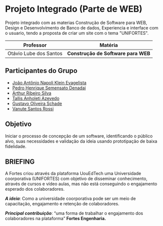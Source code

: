 #  Projeto Integrado (Parte de WEB)

Projeto integrado com as materias Construção de Software para WEB, Design e Desenvolvimento de Banco de dados, Experiencia e interface com o usuario, tendo a proposta de criar um site com o tema "UNIFORTES".

| Professor | Matéria |
| --- | --- |
| Otávio Lube dos Santos | **Construção de Software para WEB** |


##  Participantes do Grupo

- [João Antônio Napoli Klein Evagelista](https://github.com/JoaoAntonio27)
- [Pedro Henrique Semensato Denadai](https://github.com/PedroDenadai)
- [Arthur Ribeiro Silva](https://github.com/arthurrsilva)
- [Tallis Anholeti Azevedo](https://github.com/tallisazevedo)
- [Gustavo Oliveira Schade](https://github.com/guschade)
- [Vanute Santos Rossi](https://github.com/vanuterossi)

##  Objetivo

Iniciar o processo de concepção de um software, identificando o público alvo, suas necessidades e validação da ideia usando prototipação de baixa fidelidade.

##  BRIEFING

A Fortes criou através da plataforma UouEdTech uma Universidade coorporativa (UNIFORTES) com objetivo de disseminar conhecimento, através de cursos e vídeo aulas, mas não está conseguindo o engajamento esperado dos colaboradores. 

***A ideia***: Como a universidade coorporativa pode ser um meio de capacitação, engajamento e retenção de colaboradores. 

***Principal contribuição***: “uma forma de trabalhar o engajamento dos colaboradores na plataforma” **Fortes Engenharia.**
